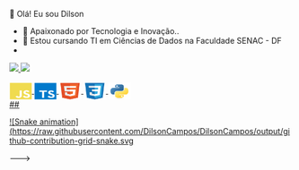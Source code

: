 👋 Olá! Eu sou Dilson
- 👀 Apaixonado por Tecnologia e Inovação..
- 🌱 Estou cursando TI em Ciências de Dados na Faculdade SENAC - DF
- <div align="center">
  <a href="https://github.com/DilsonCampos">
   
 <img height="180em" src="https://github-readme-stats.vercel.app/api?username=DilsonCampos&theme=noctis_minimusk&show_icons=true"/>
  <img height="180em" src="https://github-readme-stats.vercel.app/api/top-langs/?username=DilsonCampos&layout=compact&langs_count=7&themenoctis_minimus"/>
  </div>
<div style="display: inline_block"><br>
  <div>
  <img align="center" alt="Rafa-Js" height="30" width="40" src="https://raw.githubusercontent.com/devicons/devicon/master/icons/javascript/javascript-plain.svg">
  <img align="center" alt="Rafa-Ts" height="30" width="40" src="https://raw.githubusercontent.com/devicons/devicon/master/icons/typescript/typescript-plain.svg">
  <img align="center" alt="Rafa-HTML" height="30" width="40" src="https://raw.githubusercontent.com/devicons/devicon/master/icons/html5/html5-original.svg">
  <img align="center" alt="Rafa-CSS" height="30" width="40" src="https://raw.githubusercontent.com/devicons/devicon/master/icons/css3/css3-original.svg">
  <img align="center" alt="Rafa-Python" height="30" width="40" src="https://raw.githubusercontent.com/devicons/devicon/master/icons/python/python-original.svg">
  </div>
  ##
  
  ![Snake animation](https://raw.githubusercontent.com/DilsonCampos/DilsonCampos/output/github-contribution-grid-snake.svg
  
    
</div>
    
   
    
    
    
    
--->
